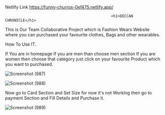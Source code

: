 Netlify Link 
https://funny-churros-0ef475.netlify.app/


                                                    <h1>DECCAN CHRONICLE</h1>
                                                    
This is Our Team Collaborative Project which is Fashion Wears Website where you can purchased your favourite clothes, Bags and other wearables.

How To Use IT.

If You are in homepage If you are men than choose men section If you are women then choose that category just click on your favourite Product which you want to purchased.


![Screenshot (987)](https://user-images.githubusercontent.com/104290715/189974803-1304edd0-cd76-4ca9-8a5b-e2bbcabec131.png)

![Screenshot (988)](https://user-images.githubusercontent.com/104290715/189974812-8f048944-8e71-4b01-bfb9-b10571a9aaad.png)

Now go to Card Section and Set Size for now it's not Working then go to payment Section and Fill Details and Purchase it.  


![Screenshot (989)](https://user-images.githubusercontent.com/104290715/189974814-fe77708c-4d8f-4d20-a16f-326fadb81a2b.png)
